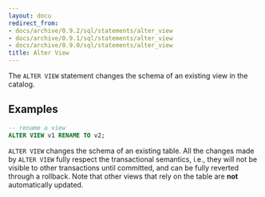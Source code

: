```yaml
---
layout: docu
redirect_from:
- docs/archive/0.9.2/sql/statements/alter_view
- docs/archive/0.9.1/sql/statements/alter_view
- docs/archive/0.9.0/sql/statements/alter_view
title: Alter View
---
```


The `ALTER VIEW` statement changes the schema of an existing view in the catalog.

## Examples

```sql
-- rename a view
ALTER VIEW v1 RENAME TO v2;
```

`ALTER VIEW` changes the schema of an existing table. All the changes made by `ALTER VIEW` fully respect the transactional semantics, i.e., they will not be visible to other transactions until committed, and can be fully reverted through a rollback. Note that other views that rely on the table are **not** automatically updated.